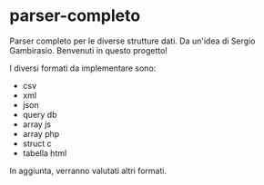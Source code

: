 # parser-completo
Parser completo per le diverse strutture dati.
Da un'idea di Sergio Gambirasio.
Benvenuti in questo progetto!

I diversi formati da implementare sono:
- csv
- xml
- json
- query db
- array js
- array php
- struct c
- tabella html

In aggiunta, verranno valutati altri formati.